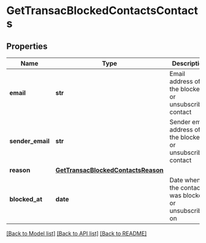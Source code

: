 # GetTransacBlockedContactsContacts

## Properties
Name | Type | Description | Notes
------------ | ------------- | ------------- | -------------
**email** | **str** | Email address of the blocked or unsubscribed contact | 
**sender_email** | **str** | Sender email address of the blocked or unsubscribed contact | 
**reason** | [**GetTransacBlockedContactsReason**](GetTransacBlockedContactsReason.md) |  | 
**blocked_at** | **date** | Date when the contact was blocked or unsubscribed on | 

[[Back to Model list]](../README.md#documentation-for-models) [[Back to API list]](../README.md#documentation-for-api-endpoints) [[Back to README]](../README.md)


